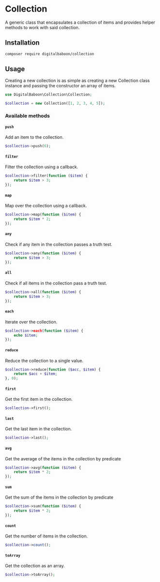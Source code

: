 # Collection

A generic class that encapsulates a collection of items and provides helper methods to work with said collection.

## Installation

```bash
composer require digitalbaboon/collection
```

## Usage

Creating a new collection is as simple as creating a new Collection class instance and passing the constructor 
an array of items.

```php
use DigitalBaboon\Collection\Collection;

$collection = new Collection([1, 2, 3, 4, 5]);
```

### Available methods

#### `push`

Add an item to the collection.

```php
$collection->push(6);
```

#### `filter`

Filter the collection using a callback.

```php
$collection->filter(function ($item) {
    return $item > 3;
});
```

#### `map`

Map over the collection using a callback.

```php
$collection->map(function ($item) {
    return $item * 2;
});
```

#### `any`

Check if any item in the collection passes a truth test.

```php
$collection->any(function ($item) {
    return $item > 3;
});
```

#### `all`

Check if all items in the collection pass a truth test.

```php
$collection->all(function ($item) {
    return $item > 3;
});
```

#### `each`

Iterate over the collection.

```php
$collection->each(function ($item) {
    echo $item;
});
```

#### `reduce`

Reduce the collection to a single value.

```php
$collection->reduce(function ($acc, $item) {
    return $acc + $item;
}, 0);
```

#### `first`

Get the first item in the collection.

```php
$collection->first();
```

#### `last`

Get the last item in the collection.

```php
$collection->last();
```

#### `avg`

Get the average of the items in the collection by predicate

```php
$collection->avg(function ($item) {
    return $item * 2;
});
```

#### `sum`

Get the sum of the items in the collection by predicate

```php
$collection->sum(function ($item) {
    return $item * 2;
});
```

#### `count`

Get the number of items in the collection.

```php
$collection->count();
```

#### `toArray`

Get the collection as an array.

```php
$collection->toArray();
```
